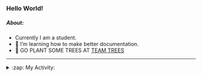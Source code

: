 ### Hello World!

##### About:
- Currently I am a student.
- 🌱 I’m learning how to make better documentation.
- 🌱 GO PLANT SOME TREES AT [TEAM TREES](https://teamtrees.org/)

---
<details>
  <summary>:zap: My Activity:</summary>
  
<!--START_SECTION:waka-->
![Code Time](http://img.shields.io/badge/Code%20Time-1%2C252%20hrs%2035%20mins-blue)

**I'm a Night 🦉** 

```text
🌞 Morning                2109 commits        ███░░░░░░░░░░░░░░░░░░░░░░   10.37 % 
🌆 Daytime                6771 commits        ████████░░░░░░░░░░░░░░░░░   33.30 % 
🌃 Evening                5866 commits        ███████░░░░░░░░░░░░░░░░░░   28.85 % 
🌙 Night                  5589 commits        ███████░░░░░░░░░░░░░░░░░░   27.48 % 
```
📅 **I'm Most Productive on Wednesday** 

```text
Monday                   2774 commits        ███░░░░░░░░░░░░░░░░░░░░░░   13.64 % 
Tuesday                  2790 commits        ███░░░░░░░░░░░░░░░░░░░░░░   13.72 % 
Wednesday                4795 commits        ██████░░░░░░░░░░░░░░░░░░░   23.58 % 
Thursday                 2691 commits        ███░░░░░░░░░░░░░░░░░░░░░░   13.23 % 
Friday                   2221 commits        ███░░░░░░░░░░░░░░░░░░░░░░   10.92 % 
Saturday                 1769 commits        ██░░░░░░░░░░░░░░░░░░░░░░░   08.70 % 
Sunday                   3295 commits        ████░░░░░░░░░░░░░░░░░░░░░   16.20 % 
```


📊 **This Week I Spent My Time On** 

```text
🔥 Editors: 
IntelliJ                 2 hrs 8 mins        ████████████████████████░   97.19 % 
Android Studio           3 mins              █░░░░░░░░░░░░░░░░░░░░░░░░   02.81 % 

🐱‍💻 Projects: 
dev-dialogue             1 hr 18 mins        ███████████████░░░░░░░░░░   59.49 % 
microservices-demo       48 mins             █████████░░░░░░░░░░░░░░░░   36.33 % 
e-wallet                 3 mins              █░░░░░░░░░░░░░░░░░░░░░░░░   02.77 % 
library_management_system0 secs              ░░░░░░░░░░░░░░░░░░░░░░░░░   00.65 % 
Unknown Project          0 secs              ░░░░░░░░░░░░░░░░░░░░░░░░░   00.61 % 
```


 Last Updated on 16/11/2023 14:11:52 UTC
<!--END_SECTION:waka-->
</details>
